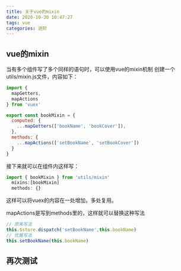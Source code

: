 ```yaml
---
title: 关于vue的mixin
date: 2020-10-30 10:47:27
tags: vue
categories: 进阶
---
```


## vue的mixin
当有多个组件写了多个同样的语句时，可以使用vue的mixin机制
创建一个utils/mixin.js文件，内容如下：
```js
import {
  mapGetters,
  mapActions
} from 'vuex'

export const bookMixin = {
  computed: {
    ...mapGetters(['bookName', 'bookCover']),
  },
  methods: {
    ...mapActions(['setBookName', 'setBookCover'])
  }
}
```
接下来就可以在组件内这样写：
```js
import { bookMixin } from 'utils/mixin'
  mixins:[bookMixin]
  methods: {}
```
这样可以将vuex的内容在一处增加，多处复用。

mapActions是写到methods里的，这样就可以替换这种写法
```js
// 原来写法
this.$store.dispatch('setBookName',this.bookName)
// 优雅写法
this.setBookName(this.bookName)
```
## 再次测试